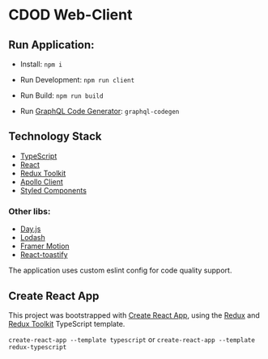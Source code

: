 # CDOD Web-Client

## Run Application:

* Install: `npm i`

* Run Development: `npm run client`

* Run Build: `npm run build`

* Run [GraphQL Code Generator](https://www.the-guild.dev/graphql/codegen/docs/getting-started): `graphql-codegen`

## Technology Stack

* [TypeScript](https://www.typescriptlang.org/)
* [React](https://reactjs.org/)
* [Redux Toolkit](https://redux-toolkit.js.org/)
* [Apollo Client](https://www.apollographql.com/apollo-client/)
* [Styled Components](https://styled-components.com/)

### Other libs:

* [Day.js](https://day.js.org/)
* [Lodash](https://lodash.com/)
* [Framer Motion](https://www.framer.com/docs/)
* [React-toastify](https://fkhadra.github.io/react-toastify/introduction/)

The application uses custom eslint config for code quality support.

## Create React App

This project was bootstrapped with [Create React App](https://github.com/facebook/create-react-app), using
the [Redux](https://redux.js.org/) and [Redux Toolkit](https://redux-toolkit.js.org/) TypeScript template.

`create-react-app --template typescript`
or
`create-react-app --template redux-typescript`
